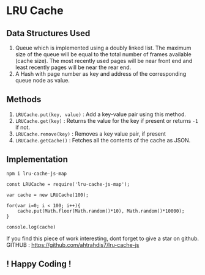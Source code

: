 # LRU Cache

## Data Structures Used
1. Queue which is implemented using a doubly linked list. The maximum size of the queue will be equal to the total number of frames available (cache size). The most recently used pages will be near front end and least recently pages will be near the rear end. 
2. A Hash with page number as key and address of the corresponding queue node as value.

## Methods

1. `LRUCache.put(key, value)` : Add a key-value pair using this method.
2. `LRUCache.get(key)`  : Returns the value for the key if present or returns `-1` if not.
3. `LRUCache.remove(key)` : Removes a key value pair, if present
4. `LRUCache.getCache()` : Fetches all the contents of the cache as JSON.

## Implementation
```
npm i lru-cache-js-map
```

```
const LRUCache = require('lru-cache-js-map');

var cache = new LRUCache(100);

for(var i=0; i < 100; i++){
    cache.put(Math.floor(Math.random()*10), Math.random()*10000);
}

console.log(cache)
```

If you find this piece of work interesting, dont forget to give a star on github. <br>
GITHUB : https://github.com/ahtrahdis7/lru-cache-js
## ! Happy Coding !